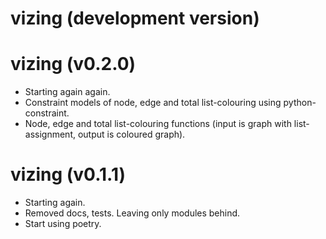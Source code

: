 # vizing (development version)

# vizing (v0.2.0)

* Starting again again.
* Constraint models of node, edge and total list-colouring using python-constraint.
* Node, edge and total list-colouring functions (input is graph with list-assignment, output is coloured graph).

# vizing (v0.1.1)

* Starting again.
* Removed docs, tests. Leaving only modules behind.
* Start using poetry.
